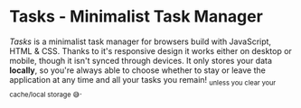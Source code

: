 # Tasks - Minimalist Task Manager

<i>Tasks</i> is a minimalist task manager for browsers build with JavaScript, HTML & CSS. Thanks to it's responsive design it works either on desktop or mobile, though it isn't synced through devices. It only stores your data <b>locally</b>, so you're always able to choose whether to stay or leave the application at any time and all your tasks you remain! <sub>unless you clear your cache/local storage 😅</sub>.


